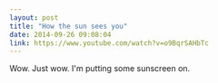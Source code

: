 ```yaml
---
layout: post
title: "How the sun sees you"
date: 2014-09-26 09:08:04
link: https://www.youtube.com/watch?v=o9BqrSAHbTc
---
```

Wow. Just wow. I'm putting some sunscreen on.

